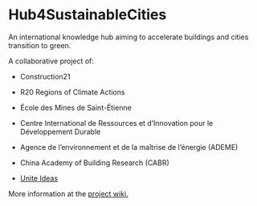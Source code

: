 # Hub4SustainableCities
An international knowledge hub aiming to accelerate buildings and cities transition to green.

A collaborative project of:

* Construction21

* R20 Regions of Climate Actions

* École des Mines de Saint-Étienne

* Centre International de Ressources et d’Innovation pour le Développement Durable

* Agence de l’environnement et de la maîtrise de l’énergie (ADEME)

* China Academy of Building Research (CABR)

* [Unite Ideas](https://ideas.unite.un.org)


More information at the [project wiki.](https://github.com/UniteIdeas/Hub4SustainableCities/wiki)

 


